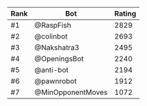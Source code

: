 Rank|Bot|Rating
---|---|---
#1|@RaspFish|2829
#2|@colinbot|2693
#3|@Nakshatra3|2495
#4|@OpeningsBot|2240
#5|@anti-bot|2194
#6|@pawnrobot|1912
#7|@MinOpponentMoves|1072
